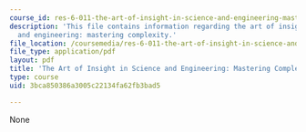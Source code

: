 ```yaml
---
course_id: res-6-011-the-art-of-insight-in-science-and-engineering-mastering-complexity-fall-2014
description: 'This file contains information regarding the art of insight in science
  and engineering: mastering complexity.'
file_location: /coursemedia/res-6-011-the-art-of-insight-in-science-and-engineering-mastering-complexity-fall-2014/3bca850386a3005c22134fa62fb3bad5_MITRES_6-011F14_art_insfin.pdf
file_type: application/pdf
layout: pdf
title: 'The Art of Insight in Science and Engineering: Mastering Complexity'
type: course
uid: 3bca850386a3005c22134fa62fb3bad5

---
```

None